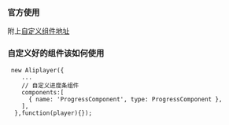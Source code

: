 ### 官方使用
附上[自定义组件地址](https://help.aliyun.com/document_detail/63207.html?spm=5176.21213303.J_6704733920.13.20983edayIdbTW&scm=20140722.S_help%40%40%E6%96%87%E6%A1%A3%40%4063207.S_os%2Bhot.ID_63207-RL_%E6%89%A9%E5%B1%95%E7%BB%84%E4%BB%B6-OR_helpmain-V_2-P0_1)

### 自定义好的组件该如何使用

```
 new Aliplayer({
    ...
    // 自定义进度条组件
    components:[
      { name: 'ProgressComponent', type: ProgressComponent },
    ],
  },function(player){});